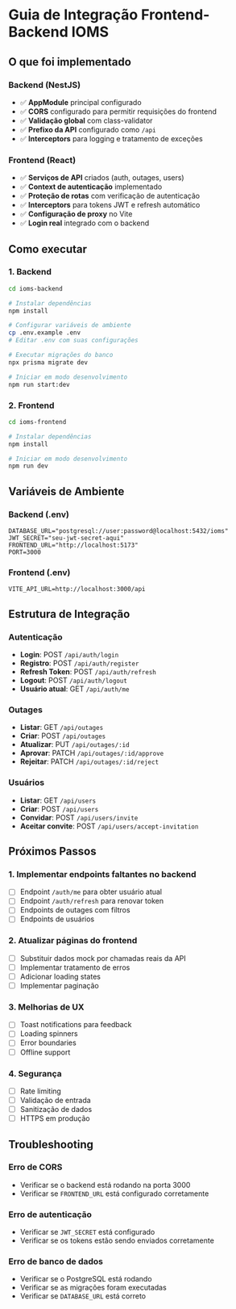 # Guia de Integração Frontend-Backend IOMS

## O que foi implementado

### Backend (NestJS)
- ✅ **AppModule** principal configurado
- ✅ **CORS** configurado para permitir requisições do frontend
- ✅ **Validação global** com class-validator
- ✅ **Prefixo da API** configurado como `/api`
- ✅ **Interceptors** para logging e tratamento de exceções

### Frontend (React)
- ✅ **Serviços de API** criados (auth, outages, users)
- ✅ **Context de autenticação** implementado
- ✅ **Proteção de rotas** com verificação de autenticação
- ✅ **Interceptors** para tokens JWT e refresh automático
- ✅ **Configuração de proxy** no Vite
- ✅ **Login real** integrado com o backend

## Como executar

### 1. Backend
```bash
cd ioms-backend

# Instalar dependências
npm install

# Configurar variáveis de ambiente
cp .env.example .env
# Editar .env com suas configurações

# Executar migrações do banco
npx prisma migrate dev

# Iniciar em modo desenvolvimento
npm run start:dev
```

### 2. Frontend
```bash
cd ioms-frontend

# Instalar dependências
npm install

# Iniciar em modo desenvolvimento
npm run dev
```

## Variáveis de Ambiente

### Backend (.env)
```env
DATABASE_URL="postgresql://user:password@localhost:5432/ioms"
JWT_SECRET="seu-jwt-secret-aqui"
FRONTEND_URL="http://localhost:5173"
PORT=3000
```

### Frontend (.env)
```env
VITE_API_URL=http://localhost:3000/api
```

## Estrutura de Integração

### Autenticação
- **Login**: POST `/api/auth/login`
- **Registro**: POST `/api/auth/register`
- **Refresh Token**: POST `/api/auth/refresh`
- **Logout**: POST `/api/auth/logout`
- **Usuário atual**: GET `/api/auth/me`

### Outages
- **Listar**: GET `/api/outages`
- **Criar**: POST `/api/outages`
- **Atualizar**: PUT `/api/outages/:id`
- **Aprovar**: PATCH `/api/outages/:id/approve`
- **Rejeitar**: PATCH `/api/outages/:id/reject`

### Usuários
- **Listar**: GET `/api/users`
- **Criar**: POST `/api/users`
- **Convidar**: POST `/api/users/invite`
- **Aceitar convite**: POST `/api/users/accept-invitation`

## Próximos Passos

### 1. Implementar endpoints faltantes no backend
- [ ] Endpoint `/auth/me` para obter usuário atual
- [ ] Endpoint `/auth/refresh` para renovar token
- [ ] Endpoints de outages com filtros
- [ ] Endpoints de usuários

### 2. Atualizar páginas do frontend
- [ ] Substituir dados mock por chamadas reais da API
- [ ] Implementar tratamento de erros
- [ ] Adicionar loading states
- [ ] Implementar paginação

### 3. Melhorias de UX
- [ ] Toast notifications para feedback
- [ ] Loading spinners
- [ ] Error boundaries
- [ ] Offline support

### 4. Segurança
- [ ] Rate limiting
- [ ] Validação de entrada
- [ ] Sanitização de dados
- [ ] HTTPS em produção

## Troubleshooting

### Erro de CORS
- Verificar se o backend está rodando na porta 3000
- Verificar se `FRONTEND_URL` está configurado corretamente

### Erro de autenticação
- Verificar se `JWT_SECRET` está configurado
- Verificar se os tokens estão sendo enviados corretamente

### Erro de banco de dados
- Verificar se o PostgreSQL está rodando
- Verificar se as migrações foram executadas
- Verificar se `DATABASE_URL` está correto 